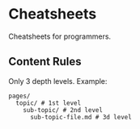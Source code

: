 # Cheatsheets

Cheatsheets for programmers.

## Content Rules

Only 3 depth levels. Example:

```text
pages/
  topic/ # 1st level
    sub-topic/ # 2nd level
      sub-topic-file.md # 3d level
```

